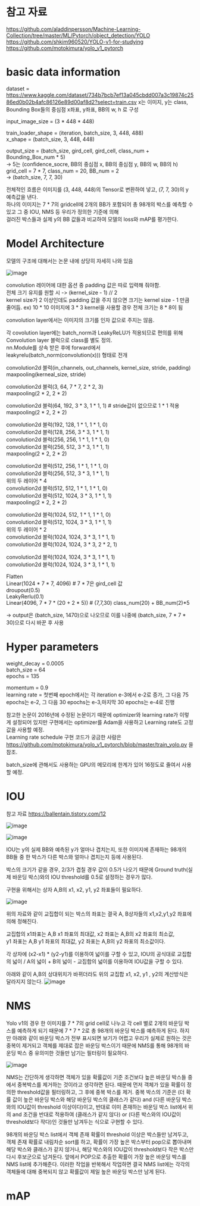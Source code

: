 # 참고 자료
https://github.com/aladdinpersson/Machine-Learning-Collection/tree/master/ML/Pytorch/object_detection/YOLO   
https://github.com/shkim960520/YOLO-v1-for-studying   
https://github.com/motokimura/yolo_v1_pytorch   


# basic data information

dataset = https://www.kaggle.com/dataset/734b7bcb7ef13a045cbdd007a3c19874c2586ed0b02b4afc86126e89d00af8d2?select=train.csv
x는 이미지,
y는 class, Bounding Box들의 중심점 x좌표, y좌표, BB의 w, h 로 구성

input_image_size = (3 * 448 * 448)   

train_loader_shape = (iteration, batch_size, 3, 448, 488)   
x_shape = (batch_size, 3, 448, 448)   
   
output_size = (batch_size, gird_cell, gird_cell, class_num + Bounding_Box_num * 5)   
-> 5는 (confidence_socre, BB의 중심점 x, BB의 중심점 y, BB의 w, BB의 h)   
grid_cell = 7 * 7, class_num = 20, BB_num = 2   
-> (batch_size, 7, 7, 30)   

전체적인 흐름은 이미지를 (3, 448, 448)의 Tensor로 변환하여 넣고, (7, 7, 30)의 y 예측값을 낸다.   
하나의 이미지는 7 * 7의 gridcell에 2개의 BB가 포함되어 총 98개의 박스를 예측할 수 있고 그 중 IOU, NMS 등 우리가 정의한 기준에 의해   
걸러진 박스들과 실제 y의 BB 값들과 비교하여 모델의 loss와 mAP를 평가한다. 

# Model Architecture

모델의 구조에 대해서는 논문 내에 상당히 자세히 나와 있음   

![image](https://user-images.githubusercontent.com/63130907/124525241-7a392680-de39-11eb-9d69-f9eb7084d1de.png)

convolution 레이어에 대한 옵션 중 padding 값은 따로 입력해 줘야함.   
전체 크기 유지를 원할 시 -> (kernel_size - 1) // 2   
kernel size가 2 이상인데도 padding 값을 주지 않으면 크기는 kernel size - 1 만큼 줄어듬. ex) 10 * 10 이미지에 3 * 3 kernel을 사용할 경우 전체 크기는 8 * 8이 됨   

convolution layer에서는 이미지의 크기를 인자 값으로 주지는 않음.   

각 covolution layer에는 batch_norm과 LeakyReLU가 적용되므로 편의를 위해 Convolution layer 블럭으로 class를 별도 정의.   
nn.Module를 상속 받은 후에 forward에서 leakyrelu(batch_norm(convolution(x))) 형태로 전개   

convolution2d 블럭(in_channels, out_channels, kernel_size, stride, padding)   
maxpooling(kerneal_size, stride)   
   
convolution2d 블럭(3, 64, 7 * 7, 2 * 2, 3)   
maxpooling(2 * 2, 2 * 2)
   
convolution2d 블럭(64, 192, 3 * 3, 1 * 1, 1) # stride값이 없으므로 1 * 1 적용   
maxpooling(2 * 2, 2 * 2)   
   
convolution2d 블럭(192, 128, 1 * 1, 1 * 1, 0)   
convolution2d 블럭(128, 256, 3 * 3, 1 * 1, 1)   
convolution2d 블럭(256, 256, 1 * 1, 1 * 1, 0)   
convolution2d 블럭(256, 512, 3 * 3, 1 * 1, 1)   
maxpooling(2 * 2, 2 * 2)   
   
convolution2d 블럭(512, 256, 1 * 1, 1 * 1, 0)   
convolution2d 블럭(256, 512, 3 * 3, 1 * 1, 1)   
위의 두 레이어 * 4   
convolution2d 블럭(512, 512, 1 * 1, 1 * 1, 0)   
convolution2d 블럭(512, 1024, 3 * 3, 1 * 1, 1)   
maxpooling(2 * 2, 2 * 2)   
   
convolution2d 블럭(1024, 512, 1 * 1, 1 * 1, 0)   
convolution2d 블럭(512, 1024, 3 * 3, 1 * 1, 1)   
위의 두 레이어 * 2   
convolution2d 블럭(1024, 1024, 3 * 3, 1 * 1, 1)   
convolution2d 블럭(1024, 1024, 3 * 3, 2 * 2, 1)   
   
convolution2d 블럭(1024, 1024, 3 * 3, 1 * 1, 1)   
convolution2d 블럭(1024, 1024, 3 * 3, 1 * 1, 1)   
   
Flatten   
Linear(1024 * 7 * 7, 4096) # 7 * 7은 gird_cell 값   
droupout(0.5)   
LeakyRerlu(0.1)   
Linear(4096, 7 * 7 * (20 + 2 * 5)) # (7,7,30) class_num(20) + BB_num(2)*5 

-> output은 (batch_size, 1470)으로 나오므로 이를 나중에 (batch_size, 7 * 7 * 30)으로 다시 바꾼 후 사용

# Hyper parameters

weight_decay = 0.0005   
batch_size = 64   
epochs = 135   

momentum = 0.9   
learning rate = 첫번째 epoch에서는 각 iteration e-3에서 e-2로 증가, 그 다음 75 epochs는 e-2, 그 다음 30 epochs는 e-3,마지막 30 epochs는 e-4로 진행   

참고한 논문이 2016년에 수정된 논문이기 때문에 optimizer와 learning rate가 이렇게 설정되어 있지만 구현에서는 optimizer를 Adam을 사용하고 Learning rate도 고정 값을 사용할 예정.  
Learning rate schedule 구현 코드가 궁금한 사람은 https://github.com/motokimura/yolo_v1_pytorch/blob/master/train_yolo.py 을 참조.
    
batch_size에 관해서도 사용하는 GPU의 메모리에 한계가 있어 16정도로 줄여서 사용할 예정.

# IOU
참고 자료 https://ballentain.tistory.com/12   
   
![image](https://user-images.githubusercontent.com/63130907/124529728-23861980-de46-11eb-88e4-04410a5a222b.png)

![image](https://user-images.githubusercontent.com/63130907/124529737-27b23700-de46-11eb-9ff5-8abc81333413.png)

IOU는 y의 실제 BB와 예측된 y가 얼마나 겹치는지, 또한 이미지에 존재하는 98개의 BB들 중 한 박스가 다른 박스와 얼마나 겹치는지 등에 사용된다.   
   
박스의 크기가 같을 경우, 2/3가 겹칠 경우 값이 0.5가 나오기 때문에 Ground truth(실제 바운딩 박스)와의 IOU threshold를 0.5로 설정하는 경우가 많다.
   
구현을 위해서는 상자 A,B의 x1, x2, y1, y2 좌표들이 필요하다. 

![image](https://user-images.githubusercontent.com/63130907/124530731-0ce0c200-de48-11eb-98bf-bd96aefe10c2.png)
   
   
위의 자료와 같이 교집합이 되는 박스의 좌표는 결국 A, B상자들의 x1,x2,y1,y2 좌표에 의해 정해진다.   

교집합의 x1좌표는 A,B x1 좌표의 최대값, x2 좌표는 A,B의 x2 좌표의 최소값,   
y1 좌표는 A,B y1 좌표의 최대값, y2 좌표는 A,B의 y2 좌표의 최소값이다.   
   
각 상자에 (x2-x1) * (y2-y1)를 이용하여 넓이를 구할 수 있고, IOU의 공식대로 교집합의 넓이 / A의 넓이 + B의 넓이 - 교집합의 넓이를 이용하여 IOU값을 구할 수 있다. 
   
아래와 같이 A,B의 상대위치가 바뀌더라도 위의 교집합 x1, x2, y1 , y2의 계산방식은 달라지지 않는다.
![image](https://user-images.githubusercontent.com/63130907/124530774-1ec26500-de48-11eb-8159-b870c8705a74.png)

# NMS

Yolo v1의 경우 한 이미지를 7 * 7의 grid cell로 나누고 각 cell 별로 2개의 바운딩 박스를 예측하게 되기 때문에 7 * 7 * 2로 총 98개의 바운딩 박스를 예측하게 된다. 하지만 아래와 같이 바운딩 박스가 전부 표시되면 보기가 어렵고 우리가 실제로 원하는 것은 중복이 제거되고 객체를 제대로 잡은 바운딩 박스이기 때문에 NMS를 통해 98개의 바운딩 박스 중 유의미한 것들만 남기는 필터링이 필요하다.

![image](https://user-images.githubusercontent.com/63130907/126566889-dd245839-05ab-4bb8-8b33-796b201f0946.png)

NMS는 간단하게 생각하면 객체가 있을 확률값이 기준 조건보다 높은 바운딩 박스들 중에서 중복박스를 제거하는 것이라고 생각하면 된다. 때문에 먼저 객체가 있을 확률이 정의한 threshold값을 필터링하고, 그 후에 중복 박스를 제거. 중복 박스의 기준은 (더 확률 값이 높은 바운딩 박스와 해당 바운딩 박스의 클래스가 같다) and (다른 바운딩 박스와의 IOU값이 threshold 이상이다)이고, 반대로 이미 존재하는 바운딩 박스 list에서 위의 and 조건을 반대로 적용하여 (클래스가 같지 않다) or (다른 박스와의 IOU값이 threshold보다 작다)인 것들만 남겨두는 식으로 구현할 수 있다.   
   
98개의 바운딩 박스 list에서 객체 존재 확률이 threshold 이상은 박스들만 남겨두고, 객체 존재 확률로 내림차순 sort를 하고, 확률이 가장 높은 박스부터 pop으로 뽑아내며 해당 박스와 클래스가 같지 않거나, 해당 박스와의 IOU값이 threshold보다 작은 박스만 다시 후보군으로 남겨둔다. 앞에서 POP으로 추출한 확률이 가장 높은 바운딩 박스를 NMS list에 추가해준다. 이러한 작업을 반복해서 작업하면 결국 NMS list에는 각각의 객체들에 대해 중복되지 않고 확률값이 제일 높은 바운딩 박스만 남게 된다.

# mAP

